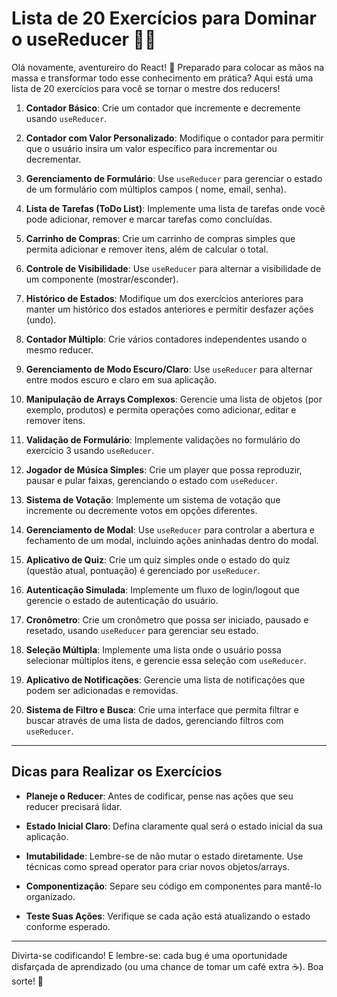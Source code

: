 # Lista de 20 Exercícios para Dominar o useReducer 🧑‍💻

Olá novamente, aventureiro do React! 🌟 Preparado para colocar as mãos na massa e transformar todo esse conhecimento em
prática? Aqui está uma lista de 20 exercícios para você se tornar o mestre dos reducers!

1. **Contador Básico**: Crie um contador que incremente e decremente usando `useReducer`.

2. **Contador com Valor Personalizado**: Modifique o contador para permitir que o usuário insira um valor específico
   para incrementar ou decrementar.

3. **Gerenciamento de Formulário**: Use `useReducer` para gerenciar o estado de um formulário com múltiplos campos (
   nome, email, senha).

4. **Lista de Tarefas (ToDo List)**: Implemente uma lista de tarefas onde você pode adicionar, remover e marcar tarefas
   como concluídas.

5. **Carrinho de Compras**: Crie um carrinho de compras simples que permita adicionar e remover itens, além de calcular
   o total.

6. **Controle de Visibilidade**: Use `useReducer` para alternar a visibilidade de um componente (mostrar/esconder).

7. **Histórico de Estados**: Modifique um dos exercícios anteriores para manter um histórico dos estados anteriores e
   permitir desfazer ações (undo).

8. **Contador Múltiplo**: Crie vários contadores independentes usando o mesmo reducer.

9. **Gerenciamento de Modo Escuro/Claro**: Use `useReducer` para alternar entre modos escuro e claro em sua aplicação.

10. **Manipulação de Arrays Complexos**: Gerencie uma lista de objetos (por exemplo, produtos) e permita operações como
    adicionar, editar e remover itens.

11. **Validação de Formulário**: Implemente validações no formulário do exercício 3 usando `useReducer`.

12. **Jogador de Música Simples**: Crie um player que possa reproduzir, pausar e pular faixas, gerenciando o estado com
    `useReducer`.

13. **Sistema de Votação**: Implemente um sistema de votação que incremente ou decremente votos em opções diferentes.

14. **Gerenciamento de Modal**: Use `useReducer` para controlar a abertura e fechamento de um modal, incluindo ações
    aninhadas dentro do modal.

15. **Aplicativo de Quiz**: Crie um quiz simples onde o estado do quiz (questão atual, pontuação) é gerenciado por
    `useReducer`.

16. **Autenticação Simulada**: Implemente um fluxo de login/logout que gerencie o estado de autenticação do usuário.

17. **Cronômetro**: Crie um cronômetro que possa ser iniciado, pausado e resetado, usando `useReducer` para gerenciar
    seu estado.

18. **Seleção Múltipla**: Implemente uma lista onde o usuário possa selecionar múltiplos itens, e gerencie essa seleção
    com `useReducer`.

19. **Aplicativo de Notificações**: Gerencie uma lista de notificações que podem ser adicionadas e removidas.

20. **Sistema de Filtro e Busca**: Crie uma interface que permita filtrar e buscar através de uma lista de dados,
    gerenciando filtros com `useReducer`.

---

## Dicas para Realizar os Exercícios

- **Planeje o Reducer**: Antes de codificar, pense nas ações que seu reducer precisará lidar.

- **Estado Inicial Claro**: Defina claramente qual será o estado inicial da sua aplicação.

- **Imutabilidade**: Lembre-se de não mutar o estado diretamente. Use técnicas como spread operator para criar novos
  objetos/arrays.

- **Componentização**: Separe seu código em componentes para mantê-lo organizado.

- **Teste Suas Ações**: Verifique se cada ação está atualizando o estado conforme esperado.

---

Divirta-se codificando! E lembre-se: cada bug é uma oportunidade disfarçada de aprendizado (ou uma chance de tomar um
café extra ☕). Boa sorte! 🚀